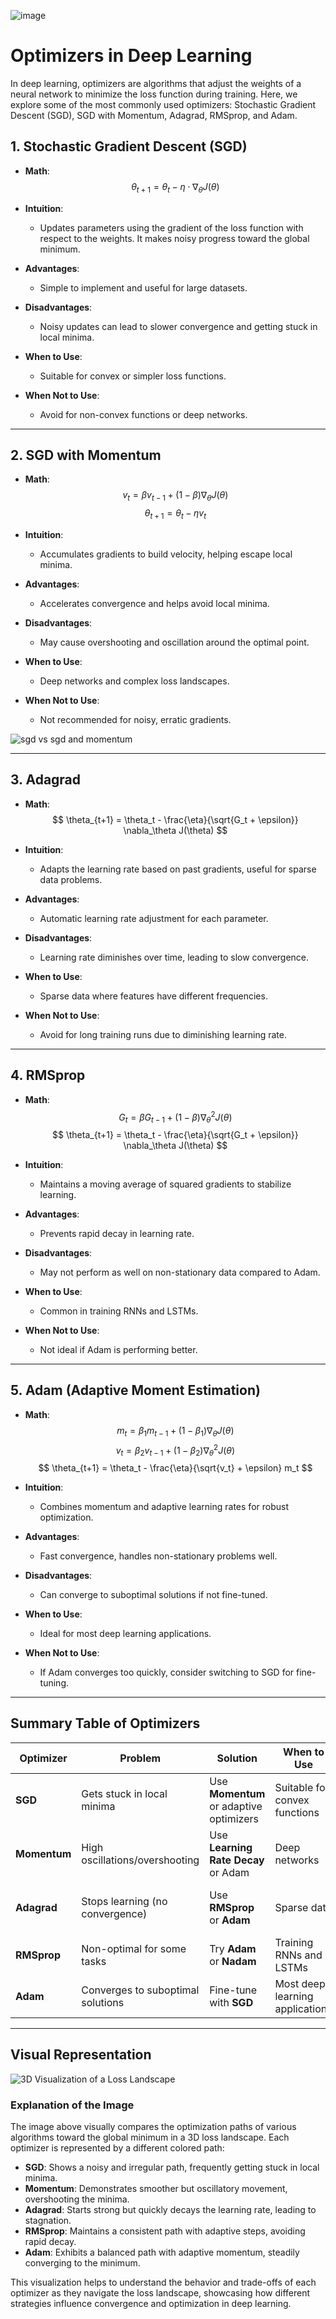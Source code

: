 ![image](https://github.com/user-attachments/assets/739a34f6-8c8f-46b6-b0db-68d1cdb7bc1f)

# Optimizers in Deep Learning

In deep learning, optimizers are algorithms that adjust the weights of a neural network to minimize the loss function during training. Here, we explore some of the most commonly used optimizers: Stochastic Gradient Descent (SGD), SGD with Momentum, Adagrad, RMSprop, and Adam. 

## 1. Stochastic Gradient Descent (SGD)

- **Math**:  
$$ 
\theta_{t+1} = \theta_t - \eta \cdot \nabla_\theta J(\theta) 
$$

- **Intuition**: 
  - Updates parameters using the gradient of the loss function with respect to the weights. It makes noisy progress toward the global minimum.

- **Advantages**: 
  - Simple to implement and useful for large datasets.

- **Disadvantages**: 
  - Noisy updates can lead to slower convergence and getting stuck in local minima.

- **When to Use**: 
  - Suitable for convex or simpler loss functions.

- **When Not to Use**: 
  - Avoid for non-convex functions or deep networks.

---

## 2. SGD with Momentum

- **Math**:  
$$ 
v_t = \beta v_{t-1} + (1 - \beta) \nabla_\theta J(\theta) 
$$
$$ 
\theta_{t+1} = \theta_t - \eta v_t 
$$

- **Intuition**: 
  - Accumulates gradients to build velocity, helping escape local minima.

- **Advantages**: 
  - Accelerates convergence and helps avoid local minima.

- **Disadvantages**: 
  - May cause overshooting and oscillation around the optimal point.

- **When to Use**: 
  - Deep networks and complex loss landscapes.

- **When Not to Use**: 
  - Not recommended for noisy, erratic gradients.
  
![sgd vs sgd and momentum](https://github.com/user-attachments/assets/e41c1f5e-f240-4c92-b06b-3ef7de3a998c)

---

## 3. Adagrad

- **Math**:  
$$ 
\theta_{t+1} = \theta_t - \frac{\eta}{\sqrt{G_t + \epsilon}} \nabla_\theta J(\theta) 
$$

- **Intuition**: 
  - Adapts the learning rate based on past gradients, useful for sparse data problems.

- **Advantages**: 
  - Automatic learning rate adjustment for each parameter.

- **Disadvantages**: 
  - Learning rate diminishes over time, leading to slow convergence.

- **When to Use**: 
  - Sparse data where features have different frequencies.

- **When Not to Use**: 
  - Avoid for long training runs due to diminishing learning rate.

---

## 4. RMSprop

- **Math**:  
$$ 
G_t = \beta G_{t-1} + (1 - \beta) \nabla_\theta^2 J(\theta) 
$$
$$ 
\theta_{t+1} = \theta_t - \frac{\eta}{\sqrt{G_t + \epsilon}} \nabla_\theta J(\theta) 
$$

- **Intuition**: 
  - Maintains a moving average of squared gradients to stabilize learning.

- **Advantages**: 
  - Prevents rapid decay in learning rate.

- **Disadvantages**: 
  - May not perform as well on non-stationary data compared to Adam.

- **When to Use**: 
  - Common in training RNNs and LSTMs.

- **When Not to Use**: 
  - Not ideal if Adam is performing better.

---

## 5. Adam (Adaptive Moment Estimation)

- **Math**:  
$$ 
m_t = \beta_1 m_{t-1} + (1 - \beta_1) \nabla_\theta J(\theta) 
$$
$$ 
v_t = \beta_2 v_{t-1} + (1 - \beta_2) \nabla_\theta^2 J(\theta) 
$$
$$ 
\theta_{t+1} = \theta_t - \frac{\eta}{\sqrt{v_t} + \epsilon} m_t 
$$

- **Intuition**: 
  - Combines momentum and adaptive learning rates for robust optimization.

- **Advantages**: 
  - Fast convergence, handles non-stationary problems well.

- **Disadvantages**: 
  - Can converge to suboptimal solutions if not fine-tuned.

- **When to Use**: 
  - Ideal for most deep learning applications.

- **When Not to Use**: 
  - If Adam converges too quickly, consider switching to SGD for fine-tuning.

---

## Summary Table of Optimizers

| Optimizer  | Problem                           | Solution                               | When to Use                           | When Not to Use                      |
|------------|-----------------------------------|----------------------------------------|---------------------------------------|--------------------------------------|
| **SGD**    | Gets stuck in local minima        | Use **Momentum** or adaptive optimizers| Suitable for convex functions         | Avoid for non-convex functions      |
| **Momentum**| High oscillations/overshooting    | Use **Learning Rate Decay** or Adam   | Deep networks                         | When dealing with noisy gradients    |
| **Adagrad**| Stops learning (no convergence)   | Use **RMSprop** or **Adam**           | Sparse data                          | Avoid for long training runs         |
| **RMSprop**| Non-optimal for some tasks        | Try **Adam** or **Nadam**             | Training RNNs and LSTMs              | Not ideal if Adam is better          |
| **Adam**   | Converges to suboptimal solutions | Fine-tune with **SGD**                 | Most deep learning applications       | If converging too quickly            |

---

## Visual Representation

![3D Visualization of a Loss Landscape](sandbox:/mnt/data/A_detailed_3D_visualization_of_a_loss_landscape_de.png)

### Explanation of the Image
The image above visually compares the optimization paths of various algorithms toward the global minimum in a 3D loss landscape. Each optimizer is represented by a different colored path:

- **SGD**: Shows a noisy and irregular path, frequently getting stuck in local minima.
- **Momentum**: Demonstrates smoother but oscillatory movement, overshooting the minima.
- **Adagrad**: Starts strong but quickly decays the learning rate, leading to stagnation.
- **RMSprop**: Maintains a consistent path with adaptive steps, avoiding rapid decay.
- **Adam**: Exhibits a balanced path with adaptive momentum, steadily converging to the minimum.

This visualization helps to understand the behavior and trade-offs of each optimizer as they navigate the loss landscape, showcasing how different strategies influence convergence and optimization in deep learning.
